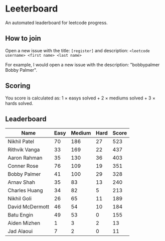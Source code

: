 # Leeterboard

An automated leaderboard for leetcode progress.

## How to join

Open a new issue with the title: `[register]` and description:
`<leetcode username> <first name> <last name>`

For example, I would open a new issue with the description: "bobbypalmer Bobby Palmer".

## Scoring

You score is calculated as:
1 $\times$ easys solved + 2 $\times$ mediums solved + 3 $\times$ hards solved.

## Leaderboard
| Name | Easy | Medium | Hard | Score |
| --- | --- | --- | --- | --- |
| Nikhil Patel | 70 | 186 | 27 | 523 |
| Rithvik Vanga | 33 | 169 | 22 | 437 |
| Aaron Rahman | 35 | 130 | 36 | 403 |
| Conner Rose | 76 | 109 | 19 | 351 |
| Bobby Palmer | 41 | 100 | 29 | 328 |
| Arnav Shah | 35 | 83 | 13 | 240 |
| Charles Huang | 34 | 82 | 5 | 213 |
| Nikhil Goli | 26 | 65 | 11 | 189 |
| David McDermott | 46 | 54 | 10 | 184 |
| Batu Engin | 49 | 53 | 0 | 155 |
| Aiden Mizhen | 1 | 3 | 2 | 13 |
| Jad Alaoui | 7 | 2 | 0 | 11 |
